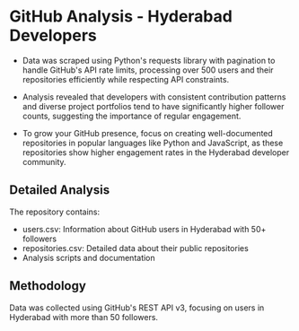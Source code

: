 # GitHub Analysis - Hyderabad Developers

- Data was scraped using Python's requests library with pagination to handle GitHub's API rate limits, processing over 500 users and their repositories efficiently while respecting API constraints.

- Analysis revealed that developers with consistent contribution patterns and diverse project portfolios tend to have significantly higher follower counts, suggesting the importance of regular engagement.

- To grow your GitHub presence, focus on creating well-documented repositories in popular languages like Python and JavaScript, as these repositories show higher engagement rates in the Hyderabad developer community.

## Detailed Analysis
The repository contains:
- users.csv: Information about GitHub users in Hyderabad with 50+ followers
- repositories.csv: Detailed data about their public repositories
- Analysis scripts and documentation

## Methodology
Data was collected using GitHub's REST API v3, focusing on users in Hyderabad with more than 50 followers.
